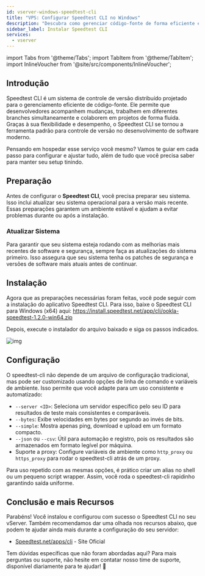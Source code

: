 ```yaml
---
id: vserver-windows-speedtest-cli
title: "VPS: Configurar Speedtest CLI no Windows"
description: "Descubra como gerenciar código-fonte de forma eficiente e colaborar usando o Speedtest CLI para um controle de versão tranquilo no desenvolvimento moderno → Saiba mais agora"
sidebar_label: Instalar Speedtest CLI
services:
  - vserver
---
```


import Tabs from '@theme/Tabs';
import TabItem from '@theme/TabItem';
import InlineVoucher from '@site/src/components/InlineVoucher';

## Introdução

Speedtest CLI é um sistema de controle de versão distribuído projetado para o gerenciamento eficiente de código-fonte. Ele permite que desenvolvedores acompanhem mudanças, trabalhem em diferentes branches simultaneamente e colaborem em projetos de forma fluida. Graças à sua flexibilidade e desempenho, o Speedtest CLI se tornou a ferramenta padrão para controle de versão no desenvolvimento de software moderno.

Pensando em hospedar esse serviço você mesmo? Vamos te guiar em cada passo para configurar e ajustar tudo, além de tudo que você precisa saber para manter seu setup tinindo.

<InlineVoucher />

## Preparação

Antes de configurar o **Speedtest CLI**, você precisa preparar seu sistema. Isso inclui atualizar seu sistema operacional para a versão mais recente. Essas preparações garantem um ambiente estável e ajudam a evitar problemas durante ou após a instalação.

### Atualizar Sistema
Para garantir que seu sistema esteja rodando com as melhorias mais recentes de software e segurança, sempre faça as atualizações do sistema primeiro. Isso assegura que seu sistema tenha os patches de segurança e versões de software mais atuais antes de continuar.

## Instalação

Agora que as preparações necessárias foram feitas, você pode seguir com a instalação do aplicativo Speedtest CLI. Para isso, baixe o Speedtest CLI para Windows (x64) aqui: https://install.speedtest.net/app/cli/ookla-speedtest-1.2.0-win64.zip

Depois, execute o instalador do arquivo baixado e siga os passos indicados.

![img](https://screensaver01.zap-hosting.com/index.php/s/XXERYCa3eKjYmxS/download)

## Configuração

O speedtest-cli não depende de um arquivo de configuração tradicional, mas pode ser customizado usando opções de linha de comando e variáveis de ambiente. Isso permite que você adapte para um uso consistente e automatizado:

- `--server <ID>`: Seleciona um servidor específico pelo seu ID para resultados de teste mais consistentes e comparáveis.  
- `--bytes`: Exibe velocidades em bytes por segundo ao invés de bits.  
- `--simple`: Mostra apenas ping, download e upload em um formato compacto.  
- `--json` ou `--csv`: Útil para automação e registro, pois os resultados são armazenados em formato legível por máquina.  
- Suporte a proxy: Configure variáveis de ambiente como `http_proxy` ou `https_proxy` para rodar o speedtest-cli atrás de um proxy.  

Para uso repetido com as mesmas opções, é prático criar um alias no shell ou um pequeno script wrapper. Assim, você roda o speedtest-cli rapidinho garantindo saída uniforme.

## Conclusão e mais Recursos

Parabéns! Você instalou e configurou com sucesso o Speedtest CLI no seu vServer. Também recomendamos dar uma olhada nos recursos abaixo, que podem te ajudar ainda mais durante a configuração do seu servidor:

- [Speedtest.net/apps/cli](https://www.speedtest.net/apps/cli) - Site Oficial

Tem dúvidas específicas que não foram abordadas aqui? Para mais perguntas ou suporte, não hesite em contatar nosso time de suporte, disponível diariamente para te ajudar! 🙂

<InlineVoucher />
